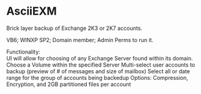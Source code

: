 AsciiEXM
========

Brick layer backup of Exchange 2K3 or 2K7 accounts.  

VB6; WINXP SP2; Domain member; Admin Perms to run it.

Functionality:<br>
UI will allow for choosing of any Exchange Server found within its domain.<br>
Choose a Volume within the specified Server
Multi-select user accounts to backup (preview of # of messages and size of mailbox)
Select all or date range for the group of accounts being backedup
Options: Compression, Encryption, and 2GB partitioned files per account 
